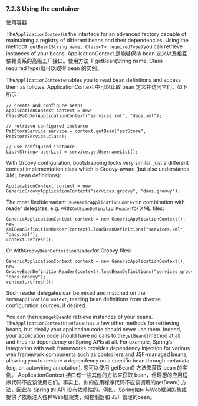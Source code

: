 ### 7.2.3 Using the container
使用容器

The`ApplicationContext`is the interface for an advanced factory capable of maintaining a registry of different beans and their dependencies. Using the method`T getBean(String name, Class<T> requiredType)`you can retrieve instances of your beans.
ApplicationContext 是能够保持 bean 定义以及相互依赖关系的高级工厂接口。使用方法 T getBean(String name, Class requiredType)就可以取得 bean 的实例。

The`ApplicationContext`enables you to read bean definitions and access them as follows:
ApplicationContext 中可以读取 bean 定义并访问它们，如下所示：

```
// create and configure beans
ApplicationContext context = new ClassPathXmlApplicationContext("services.xml", "daos.xml");

// retrieve configured instance
PetStoreService service = context.getBean("petStore", PetStoreService.class);

// use configured instance
List<String> userList = service.getUsernameList();
```

With Groovy configuration, bootstrapping looks very similar, just a different context implementation class which is Groovy-aware \(but also understands XML bean definitions\):

```
ApplicationContext context = new GenericGroovyApplicationContext("services.groovy", "daos.groovy");
```

The most flexible variant is`GenericApplicationContext`in combination with reader delegates, e.g. with`XmlBeanDefinitionReader`for XML files:

```
GenericApplicationContext context = new GenericApplicationContext();
new XmlBeanDefinitionReader(context).loadBeanDefinitions("services.xml", "daos.xml");
context.refresh();
```

Or with`GroovyBeanDefinitionReader`for Groovy files:

```
GenericApplicationContext context = new GenericApplicationContext();
new GroovyBeanDefinitionReader(context).loadBeanDefinitions("services.groovy", "daos.groovy");
context.refresh();
```

Such reader delegates can be mixed and matched on the same`ApplicationContext`, reading bean definitions from diverse configuration sources, if desired.

You can then use`getBean`to retrieve instances of your beans. The`ApplicationContext`interface has a few other methods for retrieving beans, but ideally your application code should never use them. Indeed, your application code should have no calls to the`getBean()`method at all, and thus no dependency on Spring APIs at all. For example, Spring’s integration with web frameworks provides dependency injection for various web framework components such as controllers and JSF-managed beans, allowing you to declare a dependency on a specific bean through metadata \(e.g. an autowiring annotation\).
您可以使用 getBean() 方法来获取 bean 的实例。 ApplicationContext 接口有一些其他的方法来获取 bean，但理想的应用程序代码不应该使用它们。事实上，你的应用程序代码不应该调用的getBean() 方法，因此在 Spring 的 API 没有依赖性的。例如，Spring如何与Web框架的集成提供了依赖注入各种Web框架类，如控制器和 JSF 管理的bean。

